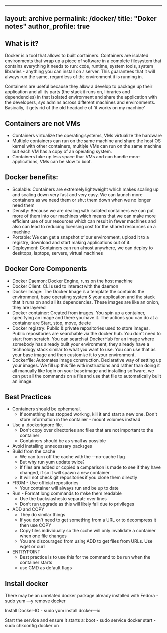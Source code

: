 ----
layout: archive
permalink: /docker/
title: "Doker notes"
author_profile: true
----

## What is it?
Docker is a tool that allows to built containers. Containers are isolated environments that wrap up a piece of software in a complete filesystem that contains everything it needs to run: code, runtime, system tools, system libraries - anything you can install on a server. This guarantees that it will always run the same, regardless of the environment it is running in.

Containers are useful because they allow a develop to package up their application and all its parts (the stack it runs on, libraries and dependencies) in that isolated environment and share the application with the developers, sys admins across different machines and environments. Basically, it gets rid of the old headache of 'it works on my machine'

## Containers are not VMs
- Containers virtualize the operating systems, VMs virtualize the hardware
- Multiple containers can run on the same machine and share the host OS kernel with other containers, multiple VMs can run on the same machine but each VM has a copy of an operating system.
- Containers take up less space than VMs and can handle more applications, VMs can be slow to boot.

## Docker benefits:
- Scalable: Containers are extremely lightweight which makes scaling up and scaling down very fast and very easy. We can launch more containers as we need them or shut them down when we no longer need them
- Density: Because we are dealing with isolated containers we can put more of them into our machines which means that we can make more efficient use of our resources which can result in fewer machines and also can lead to reducing licensing cost for the shared resources on a machine
- Portable: We can get a snapshot of our environment, upload it to a registry, download and start making applications out of it.
- Deployment: Containers can run almost anywhere, we can deploy to desktops, laptops, servers, virtual machines

## Docker Core Components
- Docker Daemon: Docker Engine, runs on the host machine
- Docker Client: CLI used to interact with the daemon
- Docker Image:
	The Docker Image is a template the containts the environment, base operating system & your application and the stack that it runs on and all its dependencies. These images are like an onion, they are layered 
- Docker container:
	Created from images. You spin up a container, specifying an image and there you have it. The actions you can do at a container are Start, stop, move, delete
- Docker registry:
	Public & private repositories used to store images. Public repositories are searchable via the docker hub. You don't need to start from scratch. You can search at DockerHub for an image where somebody has already built your environment, they already have a technology stack similar to what you want to use. You can use that as your base image and then customise it to your environment.
- Dockerfile:
	Automates image construction. Declarative way of setting up your images. We fill up this file with instructions and rather than doing it all manually like login on your base image and installing software, we can put all the commands on a file and use that file to automatically built an image.


## Best Practices
- Containers should be ephemeral.
    - If something has stopped working, kill it and start a new one. Don't store information in the container - mount volumes instead
- Use a .dockerignore file.
    - Don't copy over directories and files that are not important to the container
    - Containers should be as small as possible
- Avoid installing unnecessary packages
- Build from the cache
	- We can turn off the cache with the --no-cache flag
	- But why run yum update twice?
	- If files are added or copied a comparison is made to see if they have changed, if so it will spawn a new container
	- It will not check git repositories if you clone them directly
- FROM - Use official repositories
	- Your container will always run and be up to date
- Run - Format long commands to make them readable
	- Use the backsiashesto separate over lines
	- Don’t run upgrade as this will likely fail due to privileges
- ADD and COPY
	- They do similar things
	- If you don't need to get something from a URL or to decompress it then use COPY
	- Copy files individually so the cache will only invalidate a container when one file changes
	- You are discouraged from using ADD to get files from URLs. Use wget or curl
- ENTRYPOINT
	- Best practice is to use this for the command to be run when the container starts
	- use CMD as default flags

## Install docker
There may be an unrelated docker package already installed with Fedora
    - sudo yum —y remove docker
    
Install Docker-lO
    - sudo yum install docker—io

Start the service and ensure it starts at boot
    - sudo service docker start
    - sudo chkconfig docker on
